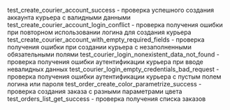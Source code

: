 test_create_courier_account_success - проверка успешного создания аккаунта курьера с валидными данными
test_create_courier_account_login_conflict - проверка получения ошибки при повторном использовании логина для создания курьера
test_create_courier_account_with_empty_required_fields - проверка получения ошибки при создании курьера с незаполненными обязательными полями
test_courier_login_nonexistent_data_not_found - проверка получения ошибки аутентификации курьера при вводе невалидных данных
test_courier_login_empty_credentials_bad_request - проверка получения ошибки аутентификации курьера с пустым полем логина или пароля
test_order_create_color_parametrize_success - проверка создания заказа с разными параметрами цвета
test_orders_list_get_success - проверка получения списка заказов
